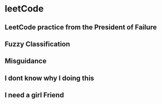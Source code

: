 # leetCode
## LeetCode practice from the President of Failure
## Fuzzy Classification
## Misguidance
## I dont know why I doing this
## I need a girl Friend
